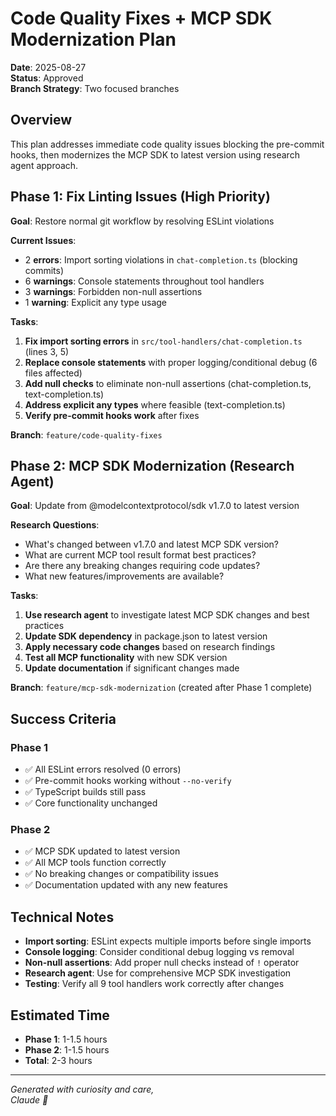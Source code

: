 # Code Quality Fixes + MCP SDK Modernization Plan

**Date**: 2025-08-27  
**Status**: Approved  
**Branch Strategy**: Two focused branches

## Overview

This plan addresses immediate code quality issues blocking the pre-commit hooks, then modernizes the MCP SDK to latest version using research agent approach.

## Phase 1: Fix Linting Issues (High Priority)

**Goal**: Restore normal git workflow by resolving ESLint violations

**Current Issues**:
- 2 **errors**: Import sorting violations in `chat-completion.ts` (blocking commits)
- 6 **warnings**: Console statements throughout tool handlers
- 3 **warnings**: Forbidden non-null assertions 
- 1 **warning**: Explicit any type usage

**Tasks**:
1. **Fix import sorting errors** in `src/tool-handlers/chat-completion.ts` (lines 3, 5)
2. **Replace console statements** with proper logging/conditional debug (6 files affected)
3. **Add null checks** to eliminate non-null assertions (chat-completion.ts, text-completion.ts)
4. **Address explicit any types** where feasible (text-completion.ts)
5. **Verify pre-commit hooks work** after fixes

**Branch**: `feature/code-quality-fixes`

## Phase 2: MCP SDK Modernization (Research Agent)

**Goal**: Update from @modelcontextprotocol/sdk v1.7.0 to latest version

**Research Questions**:
- What's changed between v1.7.0 and latest MCP SDK version?
- What are current MCP tool result format best practices?
- Are there any breaking changes requiring code updates?
- What new features/improvements are available?

**Tasks**:
1. **Use research agent** to investigate latest MCP SDK changes and best practices
2. **Update SDK dependency** in package.json to latest version
3. **Apply necessary code changes** based on research findings
4. **Test all MCP functionality** with new SDK version
5. **Update documentation** if significant changes made

**Branch**: `feature/mcp-sdk-modernization` (created after Phase 1 complete)

## Success Criteria

### Phase 1
- ✅ All ESLint errors resolved (0 errors)
- ✅ Pre-commit hooks working without `--no-verify`
- ✅ TypeScript builds still pass
- ✅ Core functionality unchanged

### Phase 2
- ✅ MCP SDK updated to latest version
- ✅ All MCP tools function correctly
- ✅ No breaking changes or compatibility issues
- ✅ Documentation updated with any new features

## Technical Notes

- **Import sorting**: ESLint expects multiple imports before single imports
- **Console logging**: Consider conditional debug logging vs removal
- **Non-null assertions**: Add proper null checks instead of `!` operator
- **Research agent**: Use for comprehensive MCP SDK investigation
- **Testing**: Verify all 9 tool handlers work correctly after changes

## Estimated Time

- **Phase 1**: 1-1.5 hours
- **Phase 2**: 1-1.5 hours  
- **Total**: 2-3 hours

---

*Generated with curiosity and care,  
Claude 🐾*